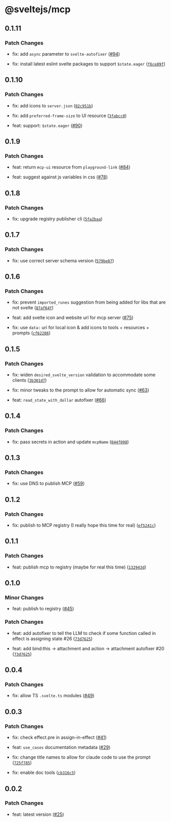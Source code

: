 # @sveltejs/mcp

## 0.1.11

### Patch Changes

- fix: add `async` parameter to `svelte-autofixer` ([#94](https://github.com/sveltejs/mcp/pull/94))

- fix: install latest eslint svelte packages to support `$state.eager` ([`f6ce89f`](https://github.com/sveltejs/mcp/commit/f6ce89ff34faabc3d746a350ea347298ecfed2ec))

## 0.1.10

### Patch Changes

- fix: add icons to `server.json` ([`02c951b`](https://github.com/sveltejs/mcp/commit/02c951baa86ac8103ffc158a202c06cfe6b15c01))

- fix: add `preferred-frame-size` to UI resource ([`3fabcc0`](https://github.com/sveltejs/mcp/commit/3fabcc0f9bfee916c0deb9c2ffa931ed2168af2d))

- feat: support: `$state.eager` ([#90](https://github.com/sveltejs/mcp/pull/90))

## 0.1.9

### Patch Changes

- feat: return `mcp-ui` resource from `playground-link` ([#84](https://github.com/sveltejs/mcp/pull/84))

- feat: suggest against js variables in css ([#78](https://github.com/sveltejs/mcp/pull/78))

## 0.1.8

### Patch Changes

- fix: upgrade registry publisher cli ([`5fa2baa`](https://github.com/sveltejs/mcp/commit/5fa2baa27009f01e0e4e91cee7984b81a81c1c29))

## 0.1.7

### Patch Changes

- fix: use correct server schema version ([`579be87`](https://github.com/sveltejs/mcp/commit/579be877fa9f87f7f173450ca5bc918824d68282))

## 0.1.6

### Patch Changes

- fix: prevent `imported_runes` suggestion from being added for libs that are not svelte ([`87af64f`](https://github.com/sveltejs/mcp/commit/87af64f4bc6d07b75640eb987a33655654363997))

- feat: add svelte icon and website url for mcp server ([#75](https://github.com/sveltejs/mcp/pull/75))

- fix: use `data:` uri for local icon & add icons to tools + resources + prompts ([`cf62286`](https://github.com/sveltejs/mcp/commit/cf622869129382a97ad059bb1389f115907adc8e))

## 0.1.5

### Patch Changes

- fix: widen `desired_svelte_version` validation to accommodate some clients ([`3b301d7`](https://github.com/sveltejs/mcp/commit/3b301d7d9c2f49758023408f505bc4ca79caaff4))

- fix: minor tweaks to the prompt to allow for automatic sync ([#63](https://github.com/sveltejs/mcp/pull/63))

- feat: `read_state_with_dollar` autofixer ([#66](https://github.com/sveltejs/mcp/pull/66))

## 0.1.4

### Patch Changes

- fix: pass secrets in action and update `mcpName` ([`044f098`](https://github.com/sveltejs/mcp/commit/044f0988b935fff39911a861a648dfb276f5831a))

## 0.1.3

### Patch Changes

- fix: use DNS to publish MCP ([#59](https://github.com/sveltejs/mcp/pull/59))

## 0.1.2

### Patch Changes

- fix: publish to MCP registry (I really hope this time for real) ([`ef5241c`](https://github.com/sveltejs/mcp/commit/ef5241cbc204ad8bb84bde27db7c9d0a08280245))

## 0.1.1

### Patch Changes

- feat: publish mcp to registry (maybe for real this time) ([`132943d`](https://github.com/sveltejs/mcp/commit/132943db3b04dbbd322d08926c0880c990a61f5f))

## 0.1.0

### Minor Changes

- feat: publish to registry ([#45](https://github.com/sveltejs/mcp/pull/45))

### Patch Changes

- feat: add autofixer to tell the LLM to check if some function called in effect is assigning state #26 ([`73d7625`](https://github.com/sveltejs/mcp/commit/73d7625b3ca6a812ba91883ea668d80ff1e7c703))

- feat: add bind:this -> attachment and action -> attachment autofixer #20 ([`73d7625`](https://github.com/sveltejs/mcp/commit/73d7625b3ca6a812ba91883ea668d80ff1e7c703))

## 0.0.4

### Patch Changes

- fix: allow TS `.svelte.ts` modules ([#49](https://github.com/sveltejs/mcp/pull/49))

## 0.0.3

### Patch Changes

- fix: check effect.pre in assign-in-effect ([#41](https://github.com/sveltejs/mcp/pull/41))

- feat: `use_cases` documentation metadata ([#29](https://github.com/sveltejs/mcp/pull/29))

- fix: change title names to allow for claude code to use the prompt ([`725f785`](https://github.com/sveltejs/mcp/commit/725f785766d04e9ed810a7c3f6bcfdb2e2b8234c))

- fix: enable doc tools ([`cb316c5`](https://github.com/sveltejs/mcp/commit/cb316c5b3ebc712946969d2d57236d159e796d58))

## 0.0.2

### Patch Changes

- feat: latest version ([#25](https://github.com/sveltejs/mcp/pull/25))

